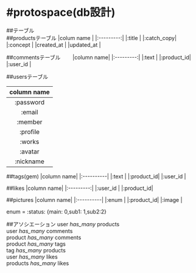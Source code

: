 #protospace(db設計)
 ====

##テーブル  
##productsテーブル
|colum name |
|:---------:|
|:title     |
|:catch_copy|
|:concept   |
|created_at |
|updated_at |


##commentsテーブル　　
|column name|
|:---------:|
|:text      |
|:product_id|
|:user_id   |

##usersテーブル　　

|column name|
|:---------:|
|:password  |
|:email     |
|:member    |
|:profile   |
|:works     |
|:avatar    |
|:nickname  |


##tags(gem)
|column name|
|:----------|
|:text      |
|:product_id|
|:user_id   |

##likes
|column name|
|:---------:|
|:user_id   |
|:product_id|

##pictures
|column name|
|:----------|
|:enum      |
|:product_id|
|:image     |

enum = :status: {main: 0,sub1: 1,sub2:2}



##アソシエーション
user *has_many* products  
user *has_many* comments  
product *has_many* comments  
product *has_many* tags  
tag *has_many* products  
user *has_many* likes  
products *has_many* likes  
